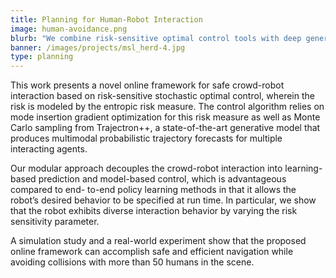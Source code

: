 ```yaml
---
title: Planning for Human-Robot Interaction
image: human-avoidance.png
blurb: "We combine risk-sensitive optimal control tools with deep generative modeling to enable robotic crowd navigation, and observe diverse interaction behavior by varying the robot's risk sensitivity."
banner: /images/projects/msl_herd-4.jpg
type: planning
---
```


This work presents a novel online framework for safe crowd-robot interaction based on risk-sensitive stochastic optimal control, wherein the risk is modeled by the entropic risk measure. The control algorithm relies on mode insertion gradient optimization for this risk measure as well as Monte Carlo sampling from Trajectron++, a state-of-the-art generative model that produces multimodal probabilistic trajectory forecasts for multiple interacting agents.

Our modular approach decouples the crowd-robot interaction into learning-based prediction and model-based control, which is advantageous compared to end- to-end policy learning methods in that it allows the robot’s desired behavior to be specified at run time. In particular, we show that the robot exhibits diverse interaction behavior by varying the risk sensitivity parameter.

A simulation study and a real-world experiment show that the proposed online framework can accomplish safe and efficient navigation while avoiding collisions with more than 50 humans in the scene.
